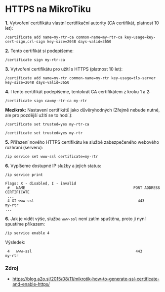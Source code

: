 HTTPS na MikroTiku
====

**1.** Vytvoření certifikátu vlastní certifikační autority (CA certifikát, platnost 10 let):

```/certificate add name=my-rtr-ca common-name=my-rtr-ca key-usage=key-cert-sign,crl-sign key-size=2048 days-valid=3650```

**2.** Tento certifikát si podepíšeme:

```/certificate sign my-rtr-ca```

**3.** Vytvoření certifikátu pro užití s HTTPS (platnost 10 let):

```/certificate add name=my-rtr common-name=my-rtr key-usage=tls-server key-size=2048 days-valid=3650```

**4.** I tento certifikát podepíšeme, tentokrát CA certifikátem z kroku 1 a 2:

```/certificate sign ca=my-rtr-ca my-rtr```

**Mezikrok:** Nastavení certifikátů jako důvěryhodných (Zřejmě nebude nutné, ale pro pozdější užití se to hodí.):

```/certificate set trusted=yes my-rtr-ca```

```/certificate set trusted=yes my-rtr```


**5.** Přiřazení nového HTTPS certifikátu ke službě zabezpečeného webového rozhraní (serveru):

```/ip service set www-ssl certificate=my-rtr```

**6.** Vypíšeme dostupné IP služby a jejich status:

```/ip service print```

```
Flags: X - disabled, I - invalid
 #   NAME                                                 PORT ADDRESS                                                                                   CERTIFICATE
 ...
 4 XI www-ssl                                               443                                                                                           my-rtr
...
```

**6.** Jak je vidět výše, služba ```www-ssl``` není zatím spuštěna, proto ji nyní spustíme příkazem:

```/ip service enable 4```

Výsledek:
```
 4   www-ssl                                               443                                                                                           my-rtr

```

### Zdroj
- https://blog.a2o.si/2015/08/11/mikrotik-how-to-generate-ssl-certificate-and-enable-https/
